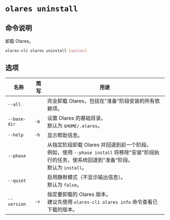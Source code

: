 # `olares uninstall`

## 命令说明
卸载 Olares。

```bash
olares-cli olares uninstall [option]
```

## 选项

| 名称                 | 简写 | 用途                                                                                                     |
|--------------|-----------|--------------------------------------------------------------------------------------------------------|
| `--all`      |           | 完全卸载 Olares，包括在"准备"阶段安装的所有依赖项。                                                                         |
| `--base-dir`         | `-b`      | 设置 Olares 的基础目录。<br>默认为 `$HOME/.olares`。                                                               |
| `--help`             | `-h`      | 显示帮助信息。                                                                                                |
| `--phase`    |           | 从指定阶段卸载 Olares 并回退到前一个阶段。 <br> 例如，使用 `--phase install` 将移除"安装"阶段执行的任务，使系统回退到"准备"阶段。<br> 默认为 `install`。 |
| `--quiet`    |           | 启用静默模式（不显示输出信息）。 <br> 默认为 `false`。                                                                     |
| `--version`  | `-v`      | 指定要卸载的 Olares 版本。<br>建议先使用 `olares-cli olares info` 命令查看已下载的版本。                                        |
